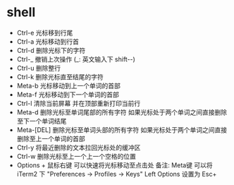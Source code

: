 # shell
- Ctrl-e 光标移到行尾
- Ctrl-a 光标移动到行首
- Ctrl-d 删除光标下的字符
- Ctrl-_ 撤销上次操作 (_: 英文输入下 shift--)
- Ctrl-u 删除整行
- Ctrl-k 删除光标直至结尾的字符
- Meta-b 光标移动到上一个单词的首部
- Meta-f 光标移动到下一个单词的首部
- Ctrl-l 清除当前屏幕 并在顶部重新打印当前行
- Meta-d 删除光标至单词尾部的所有字符 如果光标处于两个单词之间直接删除至下一个单词结尾
- Meta-[DEL] 删除光标至单词头部的所有字符 如果光标处于两个单词之间直接删除至上一个单词的首部
- Ctrl-y 将最近删除的文本拉回光标处的缓冲区
- Ctrl-w 删除光标至上一个上一个空格的位置
- Options + 鼠标右键 可以快速将光标移动至点击处
备注: Meta键 可以将 iTerm2 下 "Preferences -> Profiles -> Keys" Left Options 设置为 Esc+
